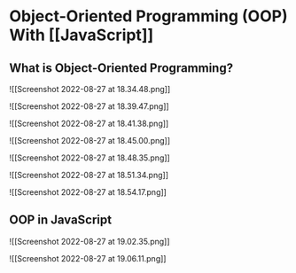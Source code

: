 # Object-Oriented Programming (OOP) With [[JavaScript]]
## What is Object-Oriented Programming?
![[Screenshot 2022-08-27 at 18.34.48.png]]

![[Screenshot 2022-08-27 at 18.39.47.png]]

![[Screenshot 2022-08-27 at 18.41.38.png]]

![[Screenshot 2022-08-27 at 18.45.00.png]]

![[Screenshot 2022-08-27 at 18.48.35.png]]

![[Screenshot 2022-08-27 at 18.51.34.png]]

![[Screenshot 2022-08-27 at 18.54.17.png]]

## OOP in JavaScript
![[Screenshot 2022-08-27 at 19.02.35.png]]

![[Screenshot 2022-08-27 at 19.06.11.png]]

